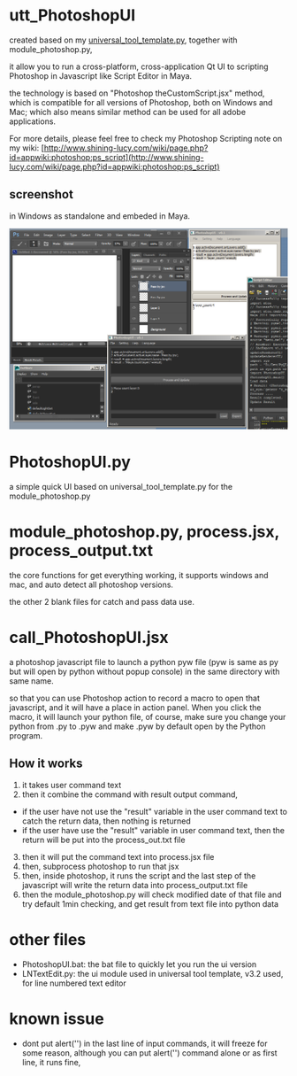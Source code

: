 # utt_PhotoshopUI

created based on my [universal_tool_template.py](https://github.com/shiningdesign/universal_tool_template.py), together with module_photoshop.py,

it allow you to run a cross-platform, cross-application Qt UI to scripting Photoshop in Javascript like Script Editor in Maya.

the technology is based on "Photoshop theCustomScript.jsx" method, which is compatible for all versions of Photoshop, both on Windows and Mac; which also means similar method can be used for all adobe applications.

For more details, please feel free to check my Photoshop Scripting note on my wiki:
[http://www.shining-lucy.com/wiki/page.php?id=appwiki:photoshop:ps_script](http://www.shining-lucy.com/wiki/page.php?id=appwiki:photoshop:ps_script)

## screenshot

in Windows as standalone and embeded in Maya.

![PhotoshopUI_v0.1_screenshot.png](screenshot/PhotoshopUI_v0.1_screenshot.png?raw=true)

# PhotoshopUI.py

a simple quick UI based on universal_tool_template.py for the module_photoshop.py

# module_photoshop.py, process.jsx, process_output.txt

the core functions for get everything working, it supports windows and mac, and auto detect all photoshop versions.

the other 2 blank files for catch and pass data use.

# call_PhotoshopUI.jsx

a photoshop javascript file to launch a python pyw file (pyw is same as py but will open by python without popup console) in the same directory with same name.

so that you can use Photoshop action to record a macro to open that javascript, and it will have a place in action panel. When you click the macro, it will launch your python file, of course, make sure you change your python from .py to .pyw and make .pyw by default open by the Python program.

How it works
----
1. it takes user command text
2. then it combine the command with result output command, 
  * if the user have not use the "result" variable in the user command text to catch the return data, then nothing is returned
  * if the user have use the "result" variable in user command text, then the return will be put into the process_out.txt file
3. then it will put the command text into process.jsx file
4. then, subprocess photoshop to run that jsx
5. then, inside photoshop, it runs the script and the last step of the javascript will write the return data into process_output.txt file
6. then the module_photoshop.py will check modified date of that file and try default 1min checking, and get result from text file into python data

# other files

  * PhotoshopUI.bat: the bat file to quickly let you run the ui version
  * LNTextEdit.py: the ui module used in universal tool template, v3.2 used, for line numbered text editor

# known issue
  * dont put alert('') in the last line of input commands, it will freeze for some reason, although you can put alert('') command alone or as first line, it runs fine,


